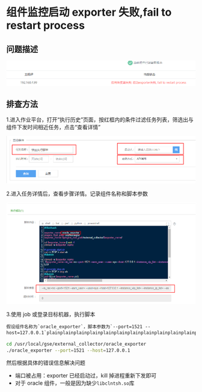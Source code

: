# 组件监控启动 exporter 失败,fail to restart process

## 问题描述
![-w2020](../assets/15366475980839.png)

## 排查方法
1.进入作业平台，打开“执行历史”页面，按红框内的条件过滤任务列表，筛选出与组件下发时间相近任务，点击“查看详情”

![-w2020](../assets/15366476048793.png)

2.进入任务详情后，查看步骤详情。记录组件名称和脚本参数

![图片描述](../assets/tapd_20365752_base64_1536201059_26.png)

3.使用 job 或登录目标机器，执行脚本

	假设组件名称为`oracle_exporter`，脚本参数为`--port=1521 --host=127.0.0.1`plainplainplainplainplainplainplainplainplainplainplainplain

```bash
cd /usr/local/gse/external_collector/oracle_exporter
./oracle_exporter --port=1521 --host=127.0.0.1
```

然后根据具体的错误信息解决问题

- 端口被占用：exporter 已经启动过，kill 掉进程重新下发即可
- 对于 oracle 组件，一般是因为缺少`libclntsh.so`库
